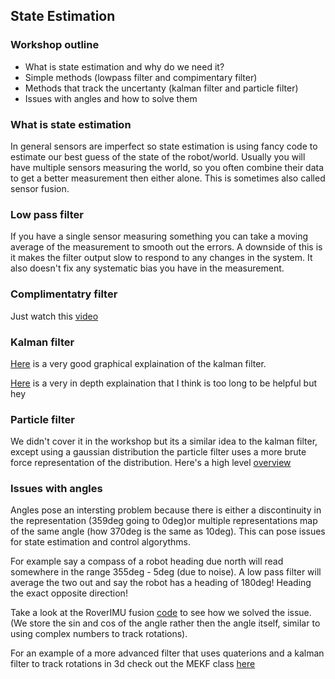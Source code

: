 State Estimation
----

### Workshop outline

- What is state estimation and why do we need it?
- Simple methods (lowpass filter and compimentary filter)
- Methods that track the uncertanty (kalman filter and particle filter)
- Issues with angles and how to solve them

### What is state estimation

In general sensors are imperfect so state estimation is using fancy code to estimate our best guess of the state of the robot/world. Usually you will have multiple sensors measuring the world, so you often combine their data to get a better measurement then either alone. This is sometimes also called sensor fusion.


### Low pass filter

If you have a single sensor measuring something you can take a moving average of the measurement to smooth out the errors. A downside of this is it makes the filter output slow to respond to any changes in the system. It also doesn't fix any systematic bias you have in the measurement.

### Complimentatry filter

Just watch this [video](https://www.youtube.com/watch?v=whSw42XddsU)

### Kalman filter

[Here](https://www.bzarg.com/p/how-a-kalman-filter-works-in-pictures/) is a very good graphical explaination of the kalman filter. 

[Here](https://www.kalmanfilter.net/default.aspx) is a very in depth explaination that I think is too long to be helpful but hey

### Particle filter

We didn't cover it in the workshop but its a similar idea to the kalman filter, except using a gaussian distribution the particle filter uses a more brute force representation of the distribution. Here's a high level [overview](https://www.youtube.com/watch?v=aUkBa1zMKv4)

### Issues with angles

Angles pose an intersting problem because there is either a discontinuity in the representation (359deg going to 0deg)or multiple representations map of the same angle (how 370deg is the same as 10deg). This can pose issues for state estimation and control algorythms. 

For example say a compass of a robot heading due north will read somewhere in the range 355deg - 5deg (due to noise). A low pass filter will average the two out and say the robot has a heading of 180deg! Heading the exact opposite direction!

Take a look at the RoverIMU fusion [code](https://github.com/stanfordroboticsclub/RoverIMU/blob/master/compass.py) to see how we solved the issue. (We store the sin and cos of the angle rather then the angle itself, similar to using complex numbers to track rotations).

For an example of a more advanced filter that uses quaterions and a kalman filter to track rotations in 3d check out the MEKF class [here](https://github.com/stanfordroboticsclub/AttitudeEstimators/blob/master/filters.py)